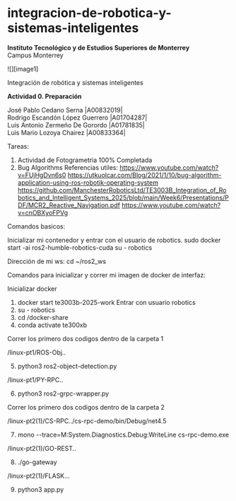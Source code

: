 # integracion-de-robotica-y-sistemas-inteligentes

 **Instituto Tecnológico y de Estudios Superiores de Monterrey**  
 Campus Monterrey

![][image1]

Integración de robótica y sistemas inteligentes

**Actividad 0\. Preparación**

José Pablo Cedano Serna  			|A00832019|  
Rodrigo Escandón López Guerrero   	|A01704287|  
Luis Antonio Zermeño De Gorordo 	|A01781835|  
Luis Mario Lozoya Chairez	 		|A00833364|

Tareas:

1) Actividad de Fotogrametria 100% Completada
2) Bug Algorithms 
Referencias utiles:
https://www.youtube.com/watch?v=FUjHgDvn6s0
https://utkuolcar.com/Blog/2021/1/10/bug-algorithm-application-using-ros-robotik-operating-system
https://github.com/ManchesterRoboticsLtd/TE3003B_Integration_of_Robotics_and_Intelligent_Systems_2025/blob/main/Week6/Presentations/PDF/MCR2_Reactive_Navigation.pdf
https://www.youtube.com/watch?v=cnOBXyoFPVg

Comandos basicos:

Inicializar mi contenedor y entrar con el usuario de robotics. 
sudo docker start -ai ros2-humble-robotics-cuda
su - robotics 

Dirección de mi ws: cd ~/ros2_ws 

Comandos para inicializar y correr mi imagen de docker de interfaz:

 Inicializar docker 
1) docker start te3003b-2025-work
 Entrar con usuario robotics
2) su - robotics
3) cd /docker-share
4) conda activate te300xb
   
Correr los primero dos codigos dentro de la carpeta 1 

/linux-pt1/ROS-Obj..

5) python3 ros2-object-detection.py

/linux-pt1/PY-RPC..

6) python3 ros2-grpc-wrapper.py
   
 Correr los primero dos codigos dentro de la carpeta 2
 
 /linux-pt2(1)/CS-RPC../cs-rpc-demo/bin/Debug/net4.5
 
7) mono --trace=M:System.Diagnostics.Debug:WriteLine cs-rpc-demo.exe
   
 /linux-pt2(1)/GO-REST..

8) ./go-gateway
   
 /linux-pt2(1)/FLASK...

9) python3 app.py
